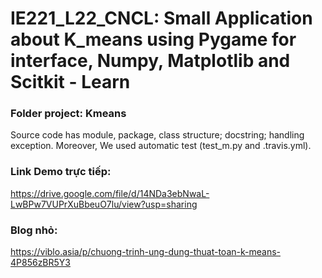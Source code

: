 # IE221_L22_CNCL: Small Application about K_means using Pygame for interface, Numpy, Matplotlib and Scitkit - Learn

### Folder project: Kmeans

Source code has module, package, class structure; docstring; handling exception. Moreover, We used automatic test (test_m.py and .travis.yml).

### Link Demo trực tiếp: 
https://drive.google.com/file/d/14NDa3ebNwaL-LwBPw7VUPrXuBbeuO7lu/view?usp=sharing

### Blog nhỏ:
https://viblo.asia/p/chuong-trinh-ung-dung-thuat-toan-k-means-4P856zBR5Y3
